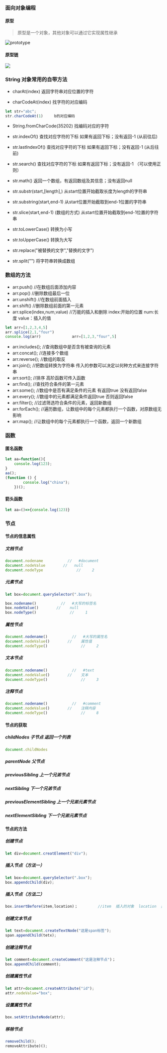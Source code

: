### 面向对象编程

#### 原型   

> 原型是一个对象，其他对象可以通过它实现属性继承 

![prototype](.\prototype.png)

#### 原型链

![](.\yuanxinglian.png)

### String   对象常用的自带方法

- charAt(index)  返回字符串对应位置的字符

- charCodeAt(index)  找字符的对应编码

```js
let str="abc";
str.charCodeAt(1)     b的对应编码
```

- String.fromCharCode(35202)  找编码对应的字符

- str.indexOf()      查找对应字符的下标  如果有返回下标；没有返回-1   (从前往后)

- str.lastIndexOf()    查找对应字符的下标  如果有返回下标；没有返回-1   (从后往前)
- str.search()       查找对应字符的下标  如果有返回下标；没有返回-1  （可以使用正则）
- str.math()         返回一个数组，有返回数组及其信息；没有返回null
- str.substr(start,[length],)         从start位置开始截取长度为length的字符串
- str.substring(start,end-1)         从start位置开始截取到end-1位置的字符串
- str.slice(start,end-1)                 (数组的方式)  从start位置开始截取到end-1位置的字符串    
- str.toLowerCase()                    转换为小写
- str.toUpperCase()                    转换为大写
- str.replace("被替换的文字","替换的文字")
- str.split("")                 将字符串转换成数组

### 数组的方法

- arr.push()     //在数组后面添加内容
- arr.pop()             //删除数组最后一位
- arr.unshift()       //在数组前面插入
- arr.shift()           //删除数组前面的第一元素
- arr.splice(index,num,value)            //万能的插入和删除    index:开始的位置    num:长度    value：插入的值

```js
let arr=[1,2,3,4,5]
arr.splice(2,1,"four")
console.log(arr)              arr=[1,2,3,"four",5]
```

- arr.includes();                      //查询数组中是否含有被查询的元素
- arr.concat();                        //连接多个数组
- arr.reverse();                      //数组的取反
- arr.join();                            //把数组转换为字符串       传入的参数可以决定以何种方式来连接字符串
- arr.sort();                           //排序  高阶函数可传入函数
- arr.find();                           //查找符合条件的第一元素
- arr.some();                        //数组中是否有满足条件的元素   有返回true   没有返回false
- arr.every();                        //数组中的元素都满足条件返回true   否则返回false
- arr.filter();                          //过滤筛选符合条件的元素，返回新数组
- arr.forEach();                    //遍历数组，让数组中的每个元素都执行一个函数，对原数组无影响
- arr.map();                            //让数组中的每个元素都执行一个函数，返回一个新数组 

### 函数

#### 匿名函数

```js
let aa=function(){
    console.log(123);
}
aa();
(function () {
        console.log("china");
    })();
```

#### 箭头函数

```js
let aa=()=>{console.log(123)}
```

### 节点

#### 节点的信息属性

##### 文档节点

```js
document.nodename           //   #document
document.nodeValue        //   null
document.nodeType               //     2
```

##### 元素节点

```js
let box=document.querySelector(".box");
```

```js
box.nodename()           //   #大写的标签名
box.nodeValue()        //    null
box.nodeType()               //     1
```

##### 属性节点

```js
document.nodename()           //   #大写的属性名
document.nodeValue()        //    属性值
document.nodeType()               //     2
```

##### 文本节点

```js
document.nodename()           //   #text
document.nodeValue()        //    文本
document.nodeType()               //     3
```

##### 注释节点

```js
document.nodename()           //   #comment
document.nodeValue()        //    注释内容
document.nodeType()               //     8
```

#### 节点的获取

##### childNodes  子节点  返回一个列表

```js
document.childNodes
```

##### parentNode  父节点

##### previousSibling   上一个兄弟节点

##### nextSibling            下一个兄弟节点

##### previousElementSibling          上一个兄弟元素节点

##### nextElementSibling          下一个兄弟元素节点

#### 节点的方法

##### 创建节点

```js
let div=document.creatElement("div");
```

##### 插入节点（方法一）

```js
let box=document.querySelector(".box");
box.appendcChild(div);
```

##### 插入节点（方法二）

```js
box.insertBefore(item,location)；         //item  插入的对象  location  插入位置之后的元素
```

##### 创建文本节点

```js
let text=document.createTextNode("这是span标签");
span.appendChild(tetx);
```

##### 创建注释节点

```js
let comment=document.createComment("这是注释节点")；
box.appendChild(comment);
```

##### 创建属性节点

```js
let attr=document.createAttribute("id");
attr.nodeValue="box";
```

##### 设置属性节点

```js
box.setAttributeNode(attr);
```

##### 移除节点

```js
removeChild();
removeAttribute)();

```

